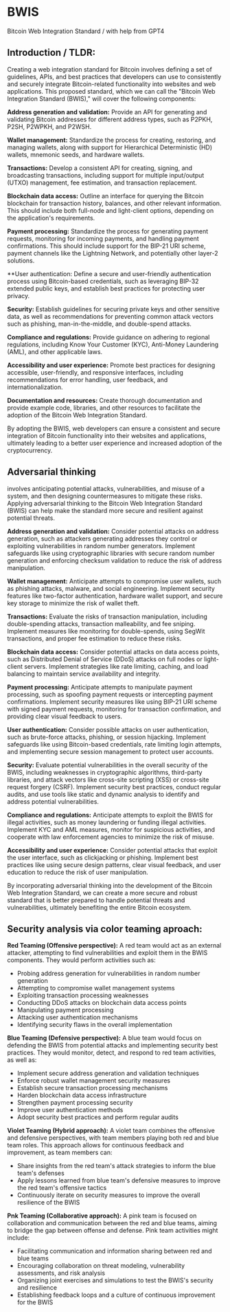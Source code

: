 # BWIS
Bitcoin Web Integration Standard / with help from GPT4

## Introduction / TLDR:
Creating a web integration standard for Bitcoin involves defining a set of guidelines, APIs, and best practices that developers can use to consistently and securely integrate Bitcoin-related functionality into websites and web applications. This proposed standard, which we can call the "Bitcoin Web Integration Standard (BWIS)," will cover the following components:

**Address generation and validation:**
Provide an API for generating and validating Bitcoin addresses for different address types, such as P2PKH, P2SH, P2WPKH, and P2WSH.

**Wallet management:**
Standardize the process for creating, restoring, and managing wallets, along with support for Hierarchical Deterministic (HD) wallets, mnemonic seeds, and hardware wallets.

**Transactions:**
Develop a consistent API for creating, signing, and broadcasting transactions, including support for multiple input/output (UTXO) management, fee estimation, and transaction replacement.

**Blockchain data access:**
Outline an interface for querying the Bitcoin blockchain for transaction history, balances, and other relevant information. This should include both full-node and light-client options, depending on the application's requirements.

**Payment processing:**
Standardize the process for generating payment requests, monitoring for incoming payments, and handling payment confirmations. This should include support for the BIP-21 URI scheme, payment channels like the Lightning Network, and potentially other layer-2 solutions.

**User authentication:
Define a secure and user-friendly authentication process using Bitcoin-based credentials, such as leveraging BIP-32 extended public keys, and establish best practices for protecting user privacy.

**Security:**
Establish guidelines for securing private keys and other sensitive data, as well as recommendations for preventing common attack vectors such as phishing, man-in-the-middle, and double-spend attacks.

**Compliance and regulations:**
Provide guidance on adhering to regional regulations, including Know Your Customer (KYC), Anti-Money Laundering (AML), and other applicable laws.

**Accessibility and user experience:**
Promote best practices for designing accessible, user-friendly, and responsive interfaces, including recommendations for error handling, user feedback, and internationalization.

**Documentation and resources:**
Create thorough documentation and provide example code, libraries, and other resources to facilitate the adoption of the Bitcoin Web Integration Standard.

By adopting the BWIS, web developers can ensure a consistent and secure integration of Bitcoin functionality into their websites and applications, ultimately leading to a better user experience and increased adoption of the cryptocurrency.

## Adversarial thinking 
involves anticipating potential attacks, vulnerabilities, and misuse of a system, and then designing countermeasures to mitigate these risks. Applying adversarial thinking to the Bitcoin Web Integration Standard (BWIS) can help make the standard more secure and resilient against potential threats.

**Address generation and validation:**
Consider potential attacks on address generation, such as attackers generating addresses they control or exploiting vulnerabilities in random number generators. Implement safeguards like using cryptographic libraries with secure random number generation and enforcing checksum validation to reduce the risk of address manipulation.

**Wallet management:**
Anticipate attempts to compromise user wallets, such as phishing attacks, malware, and social engineering. Implement security features like two-factor authentication, hardware wallet support, and secure key storage to minimize the risk of wallet theft.

**Transactions:**
Evaluate the risks of transaction manipulation, including double-spending attacks, transaction malleability, and fee sniping. Implement measures like monitoring for double-spends, using SegWit transactions, and proper fee estimation to reduce these risks.

**Blockchain data access:**
Consider potential attacks on data access points, such as Distributed Denial of Service (DDoS) attacks on full nodes or light-client servers. Implement strategies like rate limiting, caching, and load balancing to maintain service availability and integrity.

**Payment processing:**
Anticipate attempts to manipulate payment processing, such as spoofing payment requests or intercepting payment confirmations. Implement security measures like using BIP-21 URI scheme with signed payment requests, monitoring for transaction confirmation, and providing clear visual feedback to users.

**User authentication:**
Consider possible attacks on user authentication, such as brute-force attacks, phishing, or session hijacking. Implement safeguards like using Bitcoin-based credentials, rate limiting login attempts, and implementing secure session management to protect user accounts.

**Security:**
Evaluate potential vulnerabilities in the overall security of the BWIS, including weaknesses in cryptographic algorithms, third-party libraries, and attack vectors like cross-site scripting (XSS) or cross-site request forgery (CSRF). Implement security best practices, conduct regular audits, and use tools like static and dynamic analysis to identify and address potential vulnerabilities.

**Compliance and regulations:**
Anticipate attempts to exploit the BWIS for illegal activities, such as money laundering or funding illegal activities. Implement KYC and AML measures, monitor for suspicious activities, and cooperate with law enforcement agencies to minimize the risk of misuse.

**Accessibility and user experience:**
Consider potential attacks that exploit the user interface, such as clickjacking or phishing. Implement best practices like using secure design patterns, clear visual feedback, and user education to reduce the risk of user manipulation.

By incorporating adversarial thinking into the development of the Bitcoin Web Integration Standard, we can create a more secure and robust standard that is better prepared to handle potential threats and vulnerabilities, ultimately benefiting the entire Bitcoin ecosystem.

## Security analysis via color teaming aproach:
**Red Teaming (Offensive perspective):**
A red team would act as an external attacker, attempting to find vulnerabilities and exploit them in the BWIS components. They would perform activities such as:
- Probing address generation for vulnerabilities in random number generation
- Attempting to compromise wallet management systems
- Exploiting transaction processing weaknesses
- Conducting DDoS attacks on blockchain data access points
- Manipulating payment processing
- Attacking user authentication mechanisms
- Identifying security flaws in the overall implementation

**Blue Teaming (Defensive perspective):**
A blue team would focus on defending the BWIS from potential attacks and implementing security best practices. They would monitor, detect, and respond to red team activities, as well as:
- Implement secure address generation and validation techniques
- Enforce robust wallet management security measures
- Establish secure transaction processing mechanisms
- Harden blockchain data access infrastructure
- Strengthen payment processing security
- Improve user authentication methods
- Adopt security best practices and perform regular audits

**Violet Teaming (Hybrid approach):**
A violet team combines the offensive and defensive perspectives, with team members playing both red and blue team roles. This approach allows for continuous feedback and improvement, as team members can:
- Share insights from the red team's attack strategies to inform the blue team's defenses
- Apply lessons learned from blue team's defensive measures to improve the red team's offensive tactics
- Continuously iterate on security measures to improve the overall resilience of the BWIS

**Pnk Teaming (Collaborative approach):**
A pink team is focused on collaboration and communication between the red and blue teams, aiming to bridge the gap between offense and defense. Pink team activities might include:
- Facilitating communication and information sharing between red and blue teams
- Encouraging collaboration on threat modeling, vulnerability assessments, and risk analysis
- Organizing joint exercises and simulations to test the BWIS's security and resilience
- Establishing feedback loops and a culture of continuous improvement for the BWIS
